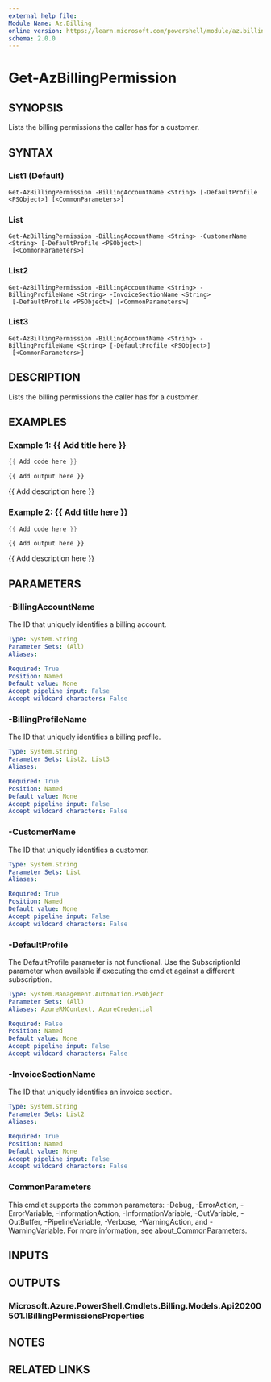 ```yaml
---
external help file:
Module Name: Az.Billing
online version: https://learn.microsoft.com/powershell/module/az.billing/get-azbillingpermission
schema: 2.0.0
---
```


# Get-AzBillingPermission

## SYNOPSIS
Lists the billing permissions the caller has for a customer.

## SYNTAX

### List1 (Default)
```
Get-AzBillingPermission -BillingAccountName <String> [-DefaultProfile <PSObject>] [<CommonParameters>]
```

### List
```
Get-AzBillingPermission -BillingAccountName <String> -CustomerName <String> [-DefaultProfile <PSObject>]
 [<CommonParameters>]
```

### List2
```
Get-AzBillingPermission -BillingAccountName <String> -BillingProfileName <String> -InvoiceSectionName <String>
 [-DefaultProfile <PSObject>] [<CommonParameters>]
```

### List3
```
Get-AzBillingPermission -BillingAccountName <String> -BillingProfileName <String> [-DefaultProfile <PSObject>]
 [<CommonParameters>]
```

## DESCRIPTION
Lists the billing permissions the caller has for a customer.

## EXAMPLES

### Example 1: {{ Add title here }}
```powershell
{{ Add code here }}
```

```output
{{ Add output here }}
```

{{ Add description here }}

### Example 2: {{ Add title here }}
```powershell
{{ Add code here }}
```

```output
{{ Add output here }}
```

{{ Add description here }}

## PARAMETERS

### -BillingAccountName
The ID that uniquely identifies a billing account.

```yaml
Type: System.String
Parameter Sets: (All)
Aliases:

Required: True
Position: Named
Default value: None
Accept pipeline input: False
Accept wildcard characters: False
```

### -BillingProfileName
The ID that uniquely identifies a billing profile.

```yaml
Type: System.String
Parameter Sets: List2, List3
Aliases:

Required: True
Position: Named
Default value: None
Accept pipeline input: False
Accept wildcard characters: False
```

### -CustomerName
The ID that uniquely identifies a customer.

```yaml
Type: System.String
Parameter Sets: List
Aliases:

Required: True
Position: Named
Default value: None
Accept pipeline input: False
Accept wildcard characters: False
```

### -DefaultProfile
The DefaultProfile parameter is not functional.
Use the SubscriptionId parameter when available if executing the cmdlet against a different subscription.

```yaml
Type: System.Management.Automation.PSObject
Parameter Sets: (All)
Aliases: AzureRMContext, AzureCredential

Required: False
Position: Named
Default value: None
Accept pipeline input: False
Accept wildcard characters: False
```

### -InvoiceSectionName
The ID that uniquely identifies an invoice section.

```yaml
Type: System.String
Parameter Sets: List2
Aliases:

Required: True
Position: Named
Default value: None
Accept pipeline input: False
Accept wildcard characters: False
```

### CommonParameters
This cmdlet supports the common parameters: -Debug, -ErrorAction, -ErrorVariable, -InformationAction, -InformationVariable, -OutVariable, -OutBuffer, -PipelineVariable, -Verbose, -WarningAction, and -WarningVariable. For more information, see [about_CommonParameters](http://go.microsoft.com/fwlink/?LinkID=113216).

## INPUTS

## OUTPUTS

### Microsoft.Azure.PowerShell.Cmdlets.Billing.Models.Api20200501.IBillingPermissionsProperties

## NOTES

## RELATED LINKS

